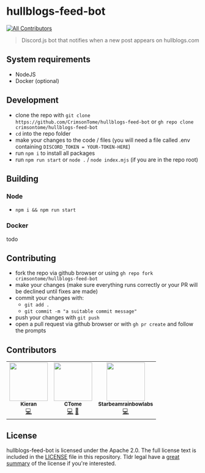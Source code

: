 # hullblogs-feed-bot
<!-- ALL-CONTRIBUTORS-BADGE:START - Do not remove or modify this section -->
[![All Contributors](https://img.shields.io/badge/all_contributors-3-orange.svg?style=flat-square)](#contributors-)
<!-- ALL-CONTRIBUTORS-BADGE:END -->

> Discord.js bot that notifies when a new post appears on hullblogs.com 

## System requirements

 - NodeJS
 - Docker (optional)

## Development

 - clone the repo with `git clone https://github.com/CrimsonTome/hullblogs-feed-bot` or `gh repo clone crimsontome/hullblogs-feed-bot`
 - `cd` into the repo folder
 - make your changes to the code / files (you will need a file called .env containing `DISCORD_TOKEN = YOUR-TOKEN-HERE`)
 - run `npm i` to install all packages
 - run `npm run start` or `node .` / `node index.mjs` (if you are in the repo root)

## Building

### Node

 - `npm i && npm run start`

### Docker

todo

## Contributing

 - fork the repo via github browser or using `gh repo fork crimsontome/hullblogs-feed-bot`
 - make your changes (make sure everything runs correctly or your PR will be declined until fixes are made)
 - commit your changes with:
   - `git add .`
   - `git commit -m "a suitable commit message"`
 - push your changes with `git push`
 - open a pull request via github browser or with `gh pr create` and follow the prompts
   
## Contributors

<!-- ALL-CONTRIBUTORS-LIST:START - Do not remove or modify this section -->
<!-- prettier-ignore-start -->
<!-- markdownlint-disable -->
<table>
  <tbody>
    <tr>
      <td align="center"><a href="https://github.com/KieranRobson"><img src="https://avatars.githubusercontent.com/u/32241933?v=4?s=100" width="100px;" alt=""/><br /><sub><b>Kieran</b></sub></a><br /><a href="https://github.com/CrimsonTome/hullblogs-feed-bot/commits?author=KieranRobson" title="Code">💻</a></td>
      <td align="center"><a href="https://links.crimsontome.com"><img src="https://avatars.githubusercontent.com/u/64846840?v=4?s=100" width="100px;" alt=""/><br /><sub><b>CTome</b></sub></a><br /><a href="https://github.com/CrimsonTome/hullblogs-feed-bot/commits?author=CrimsonTome" title="Code">💻</a> <a href="https://github.com/CrimsonTome/hullblogs-feed-bot/commits?author=CrimsonTome" title="Documentation">📖</a></td>
      <td align="center"><a href="https://starbeamrainbowlabs.com/"><img src="https://avatars.githubusercontent.com/u/9929737?v=4?s=100" width="100px;" alt=""/><br /><sub><b>Starbeamrainbowlabs</b></sub></a><br /><a href="https://github.com/CrimsonTome/hullblogs-feed-bot/commits?author=sbrl" title="Code">💻</a></td>
    </tr>
  </tbody>
</table>

<!-- markdownlint-restore -->
<!-- prettier-ignore-end -->

<!-- ALL-CONTRIBUTORS-LIST:END -->

<!-- ALL-CONTRIBUTORS-LIST:START - Do not remove or modify this section -->
<!-- prettier-ignore-start -->
<!-- markdownlint-disable -->

<!-- markdownlint-restore -->
<!-- prettier-ignore-end -->

<!-- ALL-CONTRIBUTORS-LIST:END -->



## License

hullblogs-feed-bot is licensed under the Apache 2.0. The full license text is included in the [LICENSE](LICENSE) file in this repository. Tldr legal have a [great summary](https://tldrlegal.com/license/apache-license-2.0-(apache-2.0)) of the license if you're interested.

